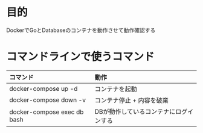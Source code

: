 # 目的

DockerでGoとDatabaseのコンテナを動作させて動作確認する

# コマンドラインで使うコマンド

| コマンド                    | 動作                                   |
| :-------------------        | :---                                   |
| docker-compose up -d        | コンテナを起動                         |
| docker-compose down -v      | コンテナ停止 + 内容を破棄              |
| docker-compose exec db bash | DBが動作しているコンテナにログインする |


